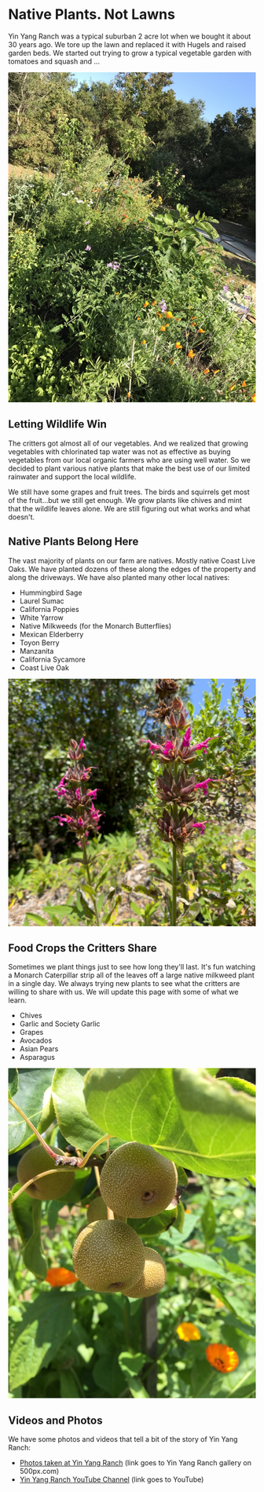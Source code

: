# Native Plants. Not Lawns
Yin Yang Ranch was a typical suburban 2 acre lot when we bought it about 30 years
ago. We tore up the lawn and replaced it with Hugels and raised garden beds. We 
started out trying to grow a typical vegetable garden with tomatoes and squash
and ...

![Figs Poppies Raised Bed](../images/figs-poppies-hugel.jpg)

## Letting Wildlife Win
The critters got almost all of our vegetables. And we realized that growing
vegetables with chlorinated tap water was not as effective as buying vegetables
from our local organic farmers who are using well water. So we decided to plant
various native plants that make the best use of our limited rainwater and
support the local wildlife.

We still have some grapes and fruit trees. The birds and squirrels get most of 
the fruit...but we still get enough. We grow plants like chives and mint that the 
wildlife leaves alone. We are still figuring out what works and what doesn't.

## Native Plants Belong Here
The vast majority of plants on our farm are natives. Mostly native Coast Live 
Oaks. We have planted dozens of these along the edges of the property and along
the driveways. We have also planted many other local natives:

- Hummingbird Sage
- Laurel Sumac
- California Poppies 
- White Yarrow
- Native Milkweeds (for the Monarch Butterflies)
- Mexican Elderberry 
- Toyon Berry 
- Manzanita
- California Sycamore
- Coast Live Oak

![Hummingbird Sage](../images/hummingbird-sage-2.jpg)

## Food Crops the Critters Share
Sometimes we plant things just to see how long they'll last. It's fun watching a
Monarch Caterpillar strip all of the leaves off a large native milkweed plant in
a single day. We always trying new plants to see what the critters are willing
to share with us. We will update this page with some of what we learn.

- Chives
- Garlic and Society Garlic
- Grapes
- Avocados
- Asian Pears
- Asparagus

![Asian Pears](../images/asian-pears.jpg)

## Videos and Photos
We have some photos and videos that tell a bit of the story of Yin Yang Ranch:

- [Photos taken at Yin Yang Ranch](https://500px.com/manager?view=galleries&user=jh5fhk5zvk&slug=yin-yang-ranch-plants-and-critters) (link goes to Yin Yang Ranch gallery on 500px.com)
- [Yin Yang Ranch YouTube Channel](https://youtube.com/@yinyangranch-h1p?si=PQykr61daCJ45kae) (link goes to YouTube) 
